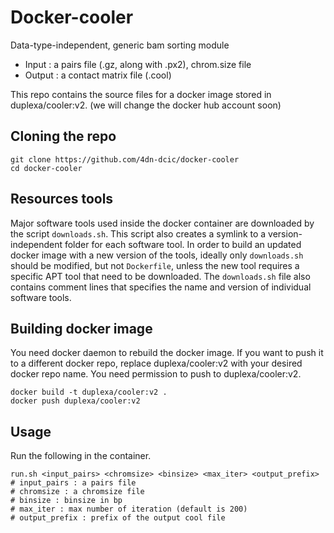 # Docker-cooler


Data-type-independent, generic bam sorting module
* Input : a pairs file (.gz, along with .px2), chrom.size file
* Output : a contact matrix file (.cool)


This repo contains the source files for a docker image stored in duplexa/cooler:v2. (we will change the docker hub account soon)


## Cloning the repo
```
git clone https://github.com/4dn-dcic/docker-cooler
cd docker-cooler
```

## Resources tools
Major software tools used inside the docker container are downloaded by the script `downloads.sh`. This script also creates a symlink to a version-independent folder for each software tool. In order to build an updated docker image with a new version of the tools, ideally only `downloads.sh` should be modified, but not `Dockerfile`, unless the new tool requires a specific APT tool that need to be downloaded. 
The `downloads.sh` file also contains comment lines that specifies the name and version of individual software tools.


## Building docker image
You need docker daemon to rebuild the docker image. If you want to push it to a different docker repo, replace duplexa/cooler:v2 with your desired docker repo name. You need permission to push to duplexa/cooler:v2.
```
docker build -t duplexa/cooler:v2 .
docker push duplexa/cooler:v2
```

## Usage
Run the following in the container.
```
run.sh <input_pairs> <chromsize> <binsize> <max_iter> <output_prefix>
# input_pairs : a pairs file
# chromsize : a chromsize file
# binsize : binsize in bp
# max_iter : max number of iteration (default is 200)
# output_prefix : prefix of the output cool file
```
